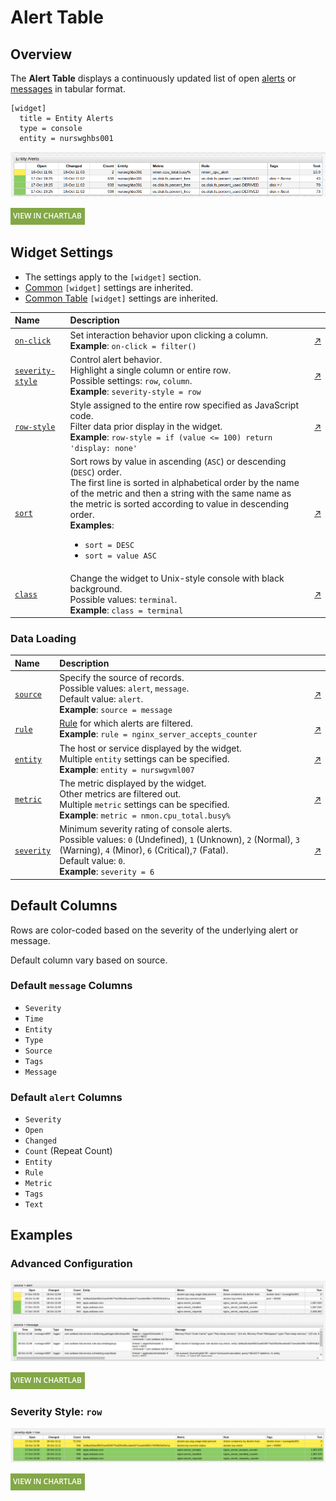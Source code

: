 # Alert Table

## Overview

The **Alert Table** displays a continuously updated list of open [alerts](https://axibase.com/docs/atsd/rule-engine/#open-alerts) or [messages](https://axibase.com/docs/atsd/schema.html#messages) in tabular format.

```ls
[widget]
  title = Entity Alerts
  type = console
  entity = nurswghbs001
```

![](./images/alert-console-title-2.png)

[![](../../images/button.png)](https://apps.axibase.com/chartlab/19350c57)

## Widget Settings

* The settings apply to the `[widget]` section.
* [Common](../shared/README.md#widget-settings) `[widget]` settings are inherited.
* [Common Table](../shared-table/README.md#widget-settings) `[widget]` settings are inherited.

Name | Description | &nbsp;
:--|:--|:--
<a name="on-click"></a>[`on-click`](#on-click)| Set interaction behavior upon clicking a column.<br>**Example**: `on-click = filter()`| [↗](https://apps.axibase.com/chartlab/f7d929c9)
<a name="severity-style"></a>[`severity-style`](#severity-style)| Control alert behavior.<br>Highlight a single column or entire row.<br>Possible settings: `row`, `column`.<br>**Example**: `severity-style = row`| [↗](https://apps.axibase.com/chartlab/71113dee)
<a name="row-style"></a>[`row-style`](#row-style)| Style assigned to the entire row specified as JavaScript code.<br>Filter data prior display in the widget.<br>**Example**: `row-style = if (value <= 100) return 'display: none'` | [↗](https://apps.axibase.com/chartlab/470ea887)
<a name="sort"></a>[`sort`](#sort)| Sort rows by value in ascending (`ASC`) or descending (`DESC`) order.<br>The first line is sorted in alphabetical order by the name of the metric and then a string with the same name as the metric is sorted according to value in descending order.<br>**Examples**:<ul><li>`sort = DESC`</li><li>`sort = value ASC`</li></ul>|[↗](https://apps.axibase.com/chartlab/c89087e9)
<a name="class"></a>[`class`](#class)| Change the widget to Unix-style console with black background.<br>Possible values: `terminal`.<br>**Example**: `class = terminal`| [↗](https://apps.axibase.com/chartlab/5d8cb5ad)

### Data Loading

Name | Description | &nbsp;
:--|:--|:--
<a name="source"></a>[`source`](#source)| Specify the source of records.<br>Possible values: `alert`, `message`.<br>Default value: `alert`.<br>**Example**: `source = message` | [↗](https://apps.axibase.com/chartlab/1461fbb6)
<a name="rule"></a>[`rule`](#rule)| [Rule](https://axibase.com/docs/atsd/rule-engine/) for which alerts are filtered. <br>**Example**: `rule = nginx_server_accepts_counter` | [↗](https://apps.axibase.com/chartlab/3b00b4a1)
<a name="entity"></a>[`entity`](#entity)| The host or service displayed by the widget.<br>Multiple `entity` settings can be specified.<br>**Example**: `entity = nurswgvml007`| [↗](https://apps.axibase.com/chartlab/ff2ce03a)
<a name="metric"></a>[`metric`](#metric)| The metric displayed by the widget.<br>Other metrics are filtered out.<br>Multiple `metric` settings can be specified.<br>**Example**: `metric = nmon.cpu_total.busy%`| [↗](https://apps.axibase.com/chartlab/aa542ce3)
<a name="severity"></a>[`severity`](#severity)| Minimum severity rating of console alerts.<br>Possible values: `0` (Undefined), `1` (Unknown), `2` (Normal), `3` (Warning), `4` (Minor), `6` (Critical),`7` (Fatal).<br>Default value: `0`.<br>**Example**: `severity = 6`| [↗](https://apps.axibase.com/chartlab/d9a3d42b)

## Default Columns

Rows are color-coded based on the severity of the underlying alert or message.

Default column vary based on source.

### Default `message` Columns

* `Severity`
* `Time`
* `Entity`
* `Type`
* `Source`
* `Tags`
* `Message`

### Default `alert` Columns

* `Severity`
* `Open`
* `Changed`
* `Count` (Repeat Count)
* `Entity`
* `Rule`
* `Metric`
* `Tags`
* `Text`

## Examples

### Advanced Configuration

![](./images/source-configuration-1.png)

[![](../../images/button.png)](https://apps.axibase.com/chartlab/33131632)

### Severity Style: `row`

![](./images/severity-style-row-1.png)

[![](../../images/button.png)](https://apps.axibase.com/chartlab/63840538)